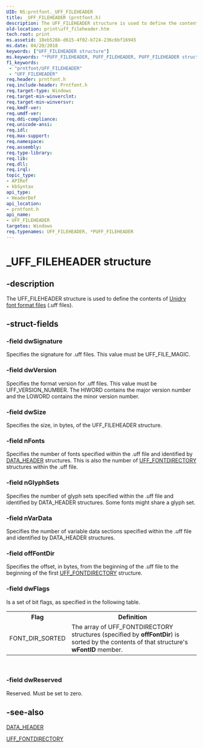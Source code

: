 ```yaml
---
UID: NS:prntfont._UFF_FILEHEADER
title: _UFF_FILEHEADER (prntfont.h)
description: The UFF_FILEHEADER structure is used to define the contents of Unidrv font format files (.uff files).
old-location: print\uff_fileheader.htm
tech.root: print
ms.assetid: 18eb526b-d615-4f02-b724-236c6bf16945
ms.date: 04/20/2018
keywords: ["UFF_FILEHEADER structure"]
ms.keywords: "*PUFF_FILEHEADER, PUFF_FILEHEADER, PUFF_FILEHEADER structure pointer [Print Devices], UFF_FILEHEADER, UFF_FILEHEADER structure [Print Devices], _UFF_FILEHEADER, print.uff_fileheader, print_unidrv-pscript_fonts_a51bc6b1-df89-423f-83e8-9fad0cd20729.xml, prntfont/PUFF_FILEHEADER, prntfont/UFF_FILEHEADER"
f1_keywords:
 - "prntfont/UFF_FILEHEADER"
 - "UFF_FILEHEADER"
req.header: prntfont.h
req.include-header: Prntfont.h
req.target-type: Windows
req.target-min-winverclnt: 
req.target-min-winversvr: 
req.kmdf-ver: 
req.umdf-ver: 
req.ddi-compliance: 
req.unicode-ansi: 
req.idl: 
req.max-support: 
req.namespace: 
req.assembly: 
req.type-library: 
req.lib: 
req.dll: 
req.irql: 
topic_type:
- APIRef
- kbSyntax
api_type:
- HeaderDef
api_location:
- prntfont.h
api_name:
- UFF_FILEHEADER
targetos: Windows
req.typenames: UFF_FILEHEADER, *PUFF_FILEHEADER
---
```


# _UFF_FILEHEADER structure


## -description


The UFF_FILEHEADER structure is used to define the contents of <a href="https://docs.microsoft.com/windows-hardware/drivers/print/customized-font-management">Unidrv font format files</a> (.uff files).


## -struct-fields




### -field dwSignature

Specifies the signature for .uff files. This value must be UFF_FILE_MAGIC.


### -field dwVersion

Specifies the format version for .uff files. This value must be UFF_VERSION_NUMBER. The HIWORD contains the major version number and the LOWORD contains the minor version number.


### -field dwSize

Specifies the size, in bytes, of the UFF_FILEHEADER structure.


### -field nFonts

Specifies the number of fonts specified within the .uff file and identified by <a href="https://docs.microsoft.com/windows-hardware/drivers/ddi/prntfont/ns-prntfont-_data_header">DATA_HEADER</a> structures. This is also the number of <a href="https://docs.microsoft.com/windows-hardware/drivers/ddi/prntfont/ns-prntfont-_uff_fontdirectory">UFF_FONTDIRECTORY</a> structures within the .uff file.


### -field nGlyphSets

Specifies the  number of glyph sets specified within the .uff file and identified by DATA_HEADER structures. Some fonts might share a glyph set.


### -field nVarData

Specifies the  number of variable data sections specified within the .uff file and identified by DATA_HEADER structures.


### -field offFontDir

Specifies the offset, in bytes, from the beginning of the .uff file to the beginning of the first <a href="https://docs.microsoft.com/windows-hardware/drivers/ddi/prntfont/ns-prntfont-_uff_fontdirectory">UFF_FONTDIRECTORY</a> structure.


### -field dwFlags

Is a set of bit flags, as specified in the following table.

<table>
<tr>
<th>Flag</th>
<th>Definition</th>
</tr>
<tr>
<td>
FONT_DIR_SORTED

</td>
<td>
The array of UFF_FONTDIRECTORY structures (specified by <b>offFontDir</b>) is sorted by the contents of that structure's <b>wFontID</b> member.

</td>
</tr>
</table>
 


### -field dwReserved

Reserved. Must be set to zero.


## -see-also




<a href="https://docs.microsoft.com/windows-hardware/drivers/ddi/prntfont/ns-prntfont-_data_header">DATA_HEADER</a>



<a href="https://docs.microsoft.com/windows-hardware/drivers/ddi/prntfont/ns-prntfont-_uff_fontdirectory">UFF_FONTDIRECTORY</a>
 

 

